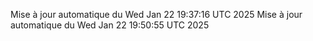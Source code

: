 Mise à jour automatique du Wed Jan 22 19:37:16 UTC 2025
Mise à jour automatique du Wed Jan 22 19:50:55 UTC 2025
